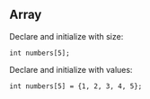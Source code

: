 
## Array

Declare and initialize with size:
```
int numbers[5];
```

Declare and initialize with values:
```
int numbers[5] = {1, 2, 3, 4, 5};
```
